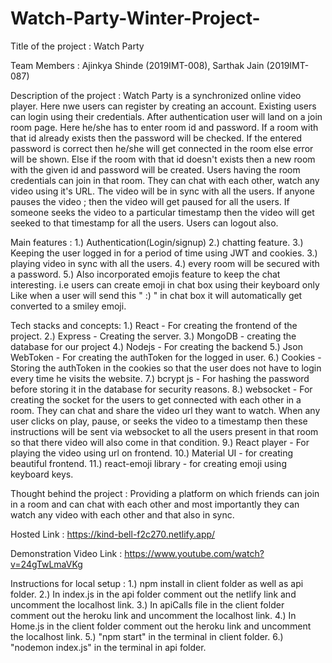 # Watch-Party-Winter-Project-

Title of the project : Watch Party

Team Members :    Ajinkya Shinde (2019IMT-008), 
                  Sarthak Jain (2019IMT-087)
                  
Description of the project : 
 Watch Party is a synchronized online video player. Here nwe users can register by creating an account. Existing users can login using their credentials. 
 After authentication user will land on a join room page. Here he/she has to enter room id and password. If a room with that id already exists then the password will be checked. If the
 entered password is correct then he/she will get connected in the room else error will be shown. Else if the room with that id doesn't exists then a new room with the given id and password will be created.
 Users having the room credentials can join in that room. They can chat with each other, watch any video using it's URL. The video will be in sync with all the users.
 If anyone pauses the video ; then the video will get paused for all the users. If someone seeks the video to a particular timestamp then the video will get seeked to that timestamp
 for all the users. Users can logout also.
 
Main features : 
 1.) Authentication(Login/signup)
 2.) chatting feature.
 3.) Keeping the user logged in for a period of time using JWT and cookies.
 3.) playing video in sync with all the users.
 4.) every room will be secured with a password.
 5.) Also incorporated emojis feature to keep the chat interesting. i.e users can create emoji in chat box using their keyboard only Like when a user will send this " :) " in chat box it will 
     automatically get converted to a smiley emoji.
 
Tech stacks and concepts: 
 1.) React - For creating the frontend of the project.
 2.) Express - Creating the server.
 3.) MongoDB - creating the database for our project
 4.) Nodejs - For creating the backend
 5.) Json WebToken - For creating the authToken for the logged in user. 
 6.) Cookies - Storing the authToken in the cookies so that the user does not have to login every time he visits the website.
 7.) bcrypt js - For hashing the password before storing it in the database for security reasons.
 8.) websocket - For creating the socket for the users to get connected with each other in a room. They can chat and share the video url they want to watch.
                 When any user clicks on play, pause, or seeks the video to a timestamp then these instructions will be sent via websocket to all the users present in that room
                 so that there video will also come in that condition.
 9.) React player - For playing the video using url on frontend.
 10.) Material UI - for creating beautiful frontend.
 11.) react-emoji library - for creating emoji using keyboard keys.
 
 Thought behind the project :
  Providing a platform on which friends can join in a room and can chat with each other and most importantly they can watch any video with each other and that also in sync. 
  
 Hosted Link : https://kind-bell-f2c270.netlify.app/
 
 Demonstration Video Link : https://www.youtube.com/watch?v=24gTwLmaVKg
 
 Instructions for local setup : 
  1.) npm install in client folder as well as api folder.
  2.) In index.js in the api folder comment out the netlify link and uncomment the localhost link.
  3.) In apiCalls file in the client folder comment out the heroku link and uncomment the localhost link.
  4.) In Home.js in the client folder comment out the heroku link and uncomment the localhost link.
  5.) "npm start" in the terminal in client folder.
  6.) "nodemon index.js" in the terminal in api folder.
